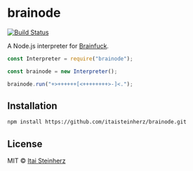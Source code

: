 # brainode

[![Build Status](https://travis-ci.org/itaisteinherz/brainode.svg?branch=master)](https://travis-ci.org/itaisteinherz/brainode)

A Node.js interpreter for [Brainfuck](https://en.wikipedia.org/wiki/Brainfuck).

```js
const Interpreter = require("brainode");

const brainode = new Interpreter();

brainode.run("+>++++++[<++++++++>-]<.");
```

## Installation

```bash
npm install https://github.com/itaisteinherz/brainode.git
```

## License

MIT © [Itai Steinherz](https://github.com/itaisteinherz)
